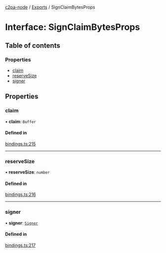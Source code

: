 [c2pa-node](../README.md) / [Exports](../modules.md) / SignClaimBytesProps

# Interface: SignClaimBytesProps

## Table of contents

### Properties

- [claim](SignClaimBytesProps.md#claim)
- [reserveSize](SignClaimBytesProps.md#reservesize)
- [signer](SignClaimBytesProps.md#signer)

## Properties

### claim

• **claim**: `Buffer`

#### Defined in

[bindings.ts:215](https://github.com/contentauth/c2pa-node/blob/2da25d3/js-src/bindings.ts#L215)

___

### reserveSize

• **reserveSize**: `number`

#### Defined in

[bindings.ts:216](https://github.com/contentauth/c2pa-node/blob/2da25d3/js-src/bindings.ts#L216)

___

### signer

• **signer**: [`Signer`](../modules.md#signer)

#### Defined in

[bindings.ts:217](https://github.com/contentauth/c2pa-node/blob/2da25d3/js-src/bindings.ts#L217)
